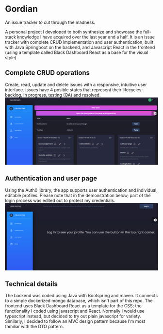 # Gordian
An issue tracker to cut through the madness.

A personal project I developed to both synthesize and showcase the full-stack knowledge I have acquired over the last year and a half. It is an issue tracker with complete CRUD implementation and user authentication, built with Java Springboot on the backend, and Javascript React in the frontend (using a template called Black Dashboard React as a base for the visual style)

## Complete CRUD operations
Create, read, update and delete issues with a responsive, intuitive user interface. Issues have 4 posible states that represent their lifecycles: backlog, in progress, testing (QA) and resolved.
![Crud](gifs/CRUD.gif)

## Authentication and user page
Using the Auth0 library, the app supports user authentication and individual, editable profiles. Please note that in the demonstration below, part of the login process was edited out to protect my credentials.
![Authentication](gifs/auth.gif)

## Technical details
The backend was coded using Java with Bootspring and maven. It connects to a simple dockerized mongo database, which isn't part of this repo. The frontend uses Black Dashboard React as a template for the CSS; the functionality I coded using javascript and React. Normally I would use typescript instead, but decided to try out plain javascript for variety. Similarly, I decided to follow an MVC design pattern because I'm most familiar with the DTO pattern.
